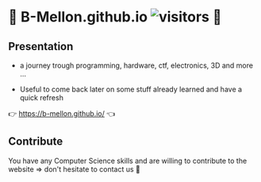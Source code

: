 # 🚀 B-Mellon.github.io  ![visitors](https://visitor-badge.glitch.me/badge?page_id=page.id&left_color=green&right_color=red) 🐼 

## Presentation 

- a journey trough programming, hardware, ctf, electronics, 3D and more ...

- Useful to come back later on some stuff already learned and have a quick refresh

👉 https://b-mellon.github.io/ 👈

## Contribute 

You have any Computer Science skills and are willing to contribute to the website => don't hesitate to contact us 👀
